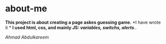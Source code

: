 # about-me

**This project is about creating a page askes guessing game.**
*I have wrote it *
**I used html, css, and mainly JS: *variables, switchs, alerts***..


*Ahmad Abdulkareem*